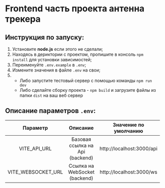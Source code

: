 # Frontend часть проекта антенна трекера

## Инструкция по запуску:
1. Установите **node.js** если этого не сделали;
2. Находясь в дериктории с проектом, пропишите в консоль `npm install` для установки зависимостей;
3. Переименуйте `.env.example` в `.env`;
4. Измените значения в файле `.env` на свои;
5. - Либо запустите тестовый сервер с помощью команды `npm run dev`
   - Либо сделайте сборку проекта - `npm build` и загрузите файлы из папки `dist` на ваш веб сервер 

## Описание параметров `.env`:
|    **Параметр**    |          **Описание**           | **Значение по умолчанию** |
|:------------------:|:-------------------------------:|:-------------------------:|
|    VITE_API_URL    | Базовая ссылка на Api (backend) | http://localhost:3000/api |
| VITE_WEBSOCKET_URL |  Ссылка на WebSocket (backend)  | http://localhost:3000/ws  |